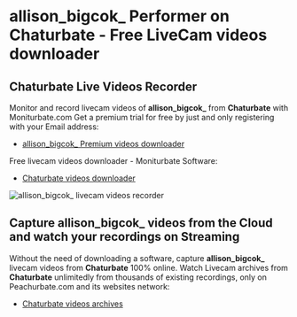 # allison_bigcok_ Performer on Chaturbate - Free LiveCam videos downloader

## Chaturbate Live Videos Recorder

Monitor and record livecam videos of **allison_bigcok_** from **Chaturbate** with Moniturbate.com
Get a premium trial for free by just and only registering with your Email address:
* [allison_bigcok_ Premium videos downloader](https://moniturbate.com/request-demo-licence-key.html)

Free livecam videos downloader - Moniturbate Software:
* [Chaturbate videos downloader](https://moniturbate.com/moniturbate-download-software.html)

![allison_bigcok_ livecam videos recorder](https://peachurnet.com/templates/moniturbate-software.png)


## Capture allison_bigcok_ videos from the Cloud and watch your recordings on Streaming

Without the need of downloading a software, capture **allison_bigcok_** livecam videos from **Chaturbate** 100% online.
Watch Livecam archives from **Chaturbate** unlimitedly from thousands of existing recordings, only on Peachurbate.com and its websites network:
* [Chaturbate videos archives](https://peachurnet.com/)